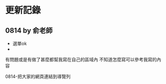 <!-- 老師評論/建議 -->
# 更新記錄
## 0814 by 俞老師
- 選單ok
- 


<!--  -->

有問題或是有做了甚麼都幫我寫在自己的區域內
不知道怎麼寫可以參考我寫的內容
<!-- Achi -->

<!-- Biki -->

<!-- 玨 -->

<!-- 淳 -->

<!-- Fish -->
0814-把大家的網頁連結到導覽列
